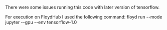 There were some issues running this code with later version of tensorflow.

For execution on FloydHub I used the following command:
floyd run --mode jupyter --gpu --env tensorflow-1.0
